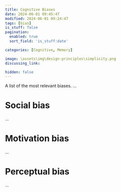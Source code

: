 ```yaml
---
title: Cognitive Biases
date: 2024-06-01 09:45:47
modified: 2024-06-01 09:24:47
tags: [bias]
is_stuff: false
pagination: 
  enabled: true
  sort_field: 'is_stuff:date'

categories: [Cognitive, Memory]

image: \assets\img\design-principles\simplicity.png
discussing_link:

hidden: false
---
```


A list of the most relevant biases.
...
# Social bias
...

# Motivation bias
...

# Perceptual bias
...